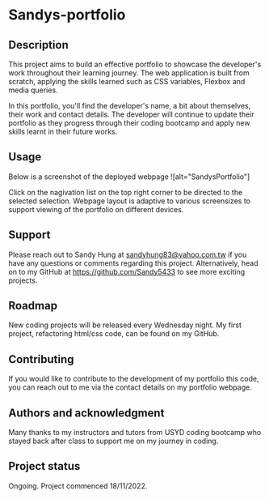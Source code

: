 # Sandys-portfolio

## Description

This project aims to build an effective portfolio to showcase the developer's work throughout their learning journey. The web application is built from scratch, applying the skills learned such as CSS variables, Flexbox and media queries. 

In this portfolio, you'll find the developer's name, a bit about themselves, their work and contact details. 
The developer will continue to update their portfolio as they progress through their coding bootcamp and apply new skills learnt in their future works.


## Usage

Below is a screenshot of the deployed webpage
![alt="SandysPortfolio"]

Click on the nagivation list on the top right corner to be directed to the selected selection.
Webpage layout is adaptive to various screensizes to support viewing of the portfolio on different devices.


## Support

Please reach out to Sandy Hung at sandyhung83@yahoo.com.tw if you have any questions or comments regarding this project. Alternatively, head on to my GitHub at https://github.com/Sandy5433 to see more exciting projects.

## Roadmap

New coding projects will be released every Wednesday night. My first project, refactoring html/css code, can be found on my GitHub.

## Contributing

If you would like to contribute to the development of my portfolio this code, you can reach out to me via the contact details on my portfolio webpage. 

## Authors and acknowledgment

Many thanks to my instructors and tutors from USYD coding bootcamp who stayed back after class to support me on my journey in coding.


## Project status

Ongoing. Project commenced 18/11/2022.
